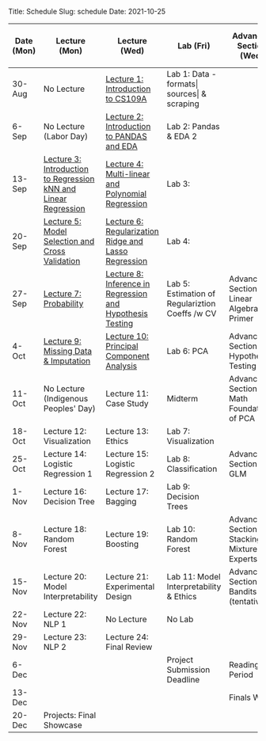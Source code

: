 Title: Schedule
Slug: schedule
Date: 2021-10-25


|Date (Mon)|Lecture (Mon)|Lecture (Wed)|Lab (Fri)|Advanced Section (Wed)|Assignment (R:Released Wed - D:Due Wed)||
|-----|-----|-----|-----|-----|-----|-----|
|30-Aug|No Lecture|[Lecture 1: Introduction to CS109A]({filename}/lectures/lecture01/index.md)|Lab 1: Data - formats\| sources\| & scraping||||
|6-Sep|No Lecture (Labor Day)|[Lecture 2: Introduction to PANDAS and EDA]({filename}/lectures/lecture02/index.md)|Lab 2: Pandas & EDA 2||R:HW1 - D:HW0||
|13-Sep|[Lecture 3: Introduction to Regression kNN and Linear Regression]({filename}/lectures/lecture03/index.md)|[Lecture 4: Multi-linear and Polynomial Regression]({filename}/lectures/lecture04/index.md)|Lab 3:||R:HW2 - D:HW1||
|20-Sep|[Lecture 5: Model Selection and Cross Validation]({filename}/lectures/lecture05/index.md)|[Lecture 6: Regularization Ridge and Lasso Regression]({filename}/lectures/lecture06/index.md)|Lab 4:||||
|27-Sep|[Lecture 7: Probability]({filename}/lectures/lecture07/index.md)|[Lecture 8: Inference in Regression and Hypothesis Testing]({filename}/lectures/lecture08/index.md)|Lab 5: Estimation of Regulariztion Coeffs /w CV|Advanced Section 1: Linear Algebra Primer|R:HW3 - D:HW2||
|4-Oct|[Lecture 9: Missing Data & Imputation]({filename}/lectures/lecture09/index.md)|[Lecture 10: Principal Component Analysis]({filename}/lectures/lecture10/index.md)|Lab 6: PCA|Advanced Section 2: Hypothesis Testing|||
|11-Oct|No Lecture (Indigenous Peoples' Day)|Lecture 11: Case Study|Midterm|Advanced Section 3: Math Foundations of PCA|D: HW3||
|18-Oct|Lecture 12: Visualization|Lecture 13: Ethics|Lab 7: Visualization||R:HW4||
|25-Oct|Lecture 14: Logistic Regression 1|Lecture 15: Logistic Regression 2|Lab 8: Classification|Advanced Section 4: GLM|R:HW5 -  D:HW4||
|1-Nov|Lecture 16: Decision Tree|Lecture 17: Bagging|Lab 9: Decision Trees||||
|8-Nov|Lecture 18: Random Forest|Lecture 19: Boosting|Lab 10: Random Forest|Advanced Section 5: Stacking & Mixture of Experts|R:HW6 -  D:HW5||
|15-Nov|Lecture 20: Model Interpretability|Lecture 21: Experimental Design|Lab 11: Model Interpretability & Ethics|Advanced Section 6: Bandits (tentative)|||
|22-Nov|Lecture 22: NLP 1|No Lecture|No Lab||R:HW7 -  D:HW6||
|29-Nov|Lecture 23: NLP 2|Lecture 24: Final Review|||D:HW7||
|6-Dec|||Project Submission Deadline|Reading Period|||
|13-Dec||||Finals Week|||
|20-Dec|Projects: Final Showcase||||||
